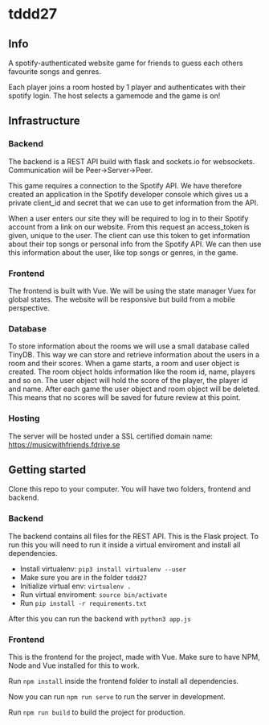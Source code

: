 # tddd27

## Info

A spotify-authenticated website game for friends to guess each others favourite songs and genres. 

Each player joins a room hosted by 1 player and authenticates with their spotify login. The host selects a gamemode and the game is on!

## Infrastructure
### Backend
The backend is a REST API build with flask and sockets.io for websockets. Communication will be Peer->Server->Peer.

This game requires a connection to the Spotify API. We have therefore created an application in the Spotify developer console which gives us a private client_id and secret that we can use to get information from the API. 

When a user enters our site they will be required to log in to their Spotify account from a link on our website. From this request an access_token is given, unique to the user. The client can use this token to get information about their top songs or personal info from the Spotify API. We can then use this information about the user, like top songs or genres, in the game. 

### Frontend
The frontend is built with Vue. We will be using the state manager Vuex for global states. The website will be responsive but build from a mobile perspective. 

### Database
To store information about the rooms we will use a small database called TinyDB. This way we can store and retrieve information about the users in a room and their scores. When a game starts, a room and user object is created. The room object holds information like the room id, name, players and so on. The user object will hold the score of the player, the player id and name. After each game the user object and room object will be deleted. This means that no scores will be saved for future review at this point. 

### Hosting
The server will be hosted under a SSL certified domain name: https://musicwithfriends.fdrive.se

## Getting started

Clone this repo to your computer. You will have two folders, frontend and backend. 

### Backend
The backend contains all files for the REST API. This is the Flask project. To run this you will need to run it inside a virtual enviroment and install all dependencies. 

- Install virtualenv: `pip3 install virtualenv --user`
- Make sure you are in the folder `tddd27`
- Initialize virtual env: `virtualenv .`
- Run virtual enviroment: `source bin/activate`
- Run `pip install -r requirements.txt`

After this you can run the backend with `python3 app.js` 

### Frontend
This is the frontend for the project, made with Vue. Make sure to have NPM, Node and Vue installed for this to work.

Run `npm install` inside the frontend folder to install all dependencies. 

Now you can run `npm run serve` to run the server in development. 

Run `npm run build` to build the project for production. 
 
